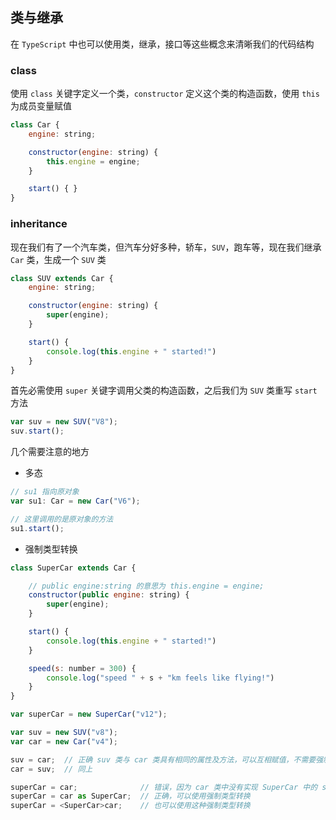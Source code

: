 ## 类与继承

在 `TypeScript` 中也可以使用类，继承，接口等这些概念来清晰我们的代码结构

### class

使用 `class` 关键字定义一个类，`constructor` 定义这个类的构造函数，使用 `this` 为成员变量赋值

```js
class Car {
    engine: string;

    constructor(engine: string) {
        this.engine = engine;
    }

    start() { }
}
```

### inheritance

现在我们有了一个汽车类，但汽车分好多种，轿车，`SUV`，跑车等，现在我们继承 `Car` 类，生成一个 `SUV` 类

```js
class SUV extends Car {
    engine: string;

    constructor(engine: string) {
        super(engine);
    }

    start() {
        console.log(this.engine + " started!")
    }
}
```

首先必需使用 `super` 关键字调用父类的构造函数，之后我们为 `SUV` 类重写 `start` 方法

```js
var suv = new SUV("V8");
suv.start(); 
```

几个需要注意的地方

* 多态

```js
// su1 指向原对象
var su1: Car = new Car("V6");  

// 这里调用的是原对象的方法
su1.start();  
```

* 强制类型转换

```js
class SuperCar extends Car {

    // public engine:string 的意思为 this.engine = engine;
    constructor(public engine: string) {
        super(engine);
    }

    start() {
        console.log(this.engine + " started!")
    }

    speed(s: number = 300) {
        console.log("speed " + s + "km feels like flying!")
    }
}

var superCar = new SuperCar("v12");

var suv = new SUV("v8");
var car = new Car("v4");

suv = car;  // 正确 suv 类与 car 类具有相同的属性及方法，可以互相赋值，不需要强制类型转换
car = suv;  // 同上

superCar = car;              // 错误，因为 car 类中没有实现 SuperCar 中的 speed 方法
superCar = car as SuperCar;  // 正确，可以使用强制类型转换
superCar = <SuperCar>car;    // 也可以使用这种强制类型转换
```
